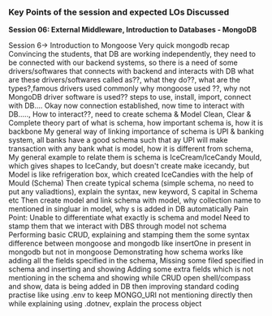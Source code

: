 ### **Key Points of the session and expected LOs Discussed**
**Session 06: External Middleware, Introduction to Databases - MongoDB**

Session 6-> Introduction to Mongoose
Very quick mongodb recap
Convincing the students, that DB are working independently, they need to be connected with our backend systems, so there is a need of some drivers/softwares that connects with backend and interacts with DB
what are these drivers/softwares called as??, what they do??, what are the types?,famous drivers used commonly
why mongoose used ??, why not MongoDB driver software is used??
steps to use, install, import, connect with DB....
Okay now connection established, now time to interact with DB.....,
How to interact??, need to create schema & Model
Clean, Clear & Complete theory part of what is schema, how important schema is, how it is backbone
My general way of linking importance of schema is UPI & banking system, all banks have a good schema such that ay UPI will make transaction with any bank
what is model, how it is different from schema,
My general example to relate them is schema is IceCream/IceCandy Mould, which gives shapes to IceCandy, but doesn't create make icecandy, but Model is like refrigeration box, which created IceCandies with the help of Mould (Schema)
Then create typical schema (simple schema, no need to put any valiadtions), explain the syntax, new keyword, S capital in Schema etc
Then create model and link schema with model, why collection name to mentioned in singluar in model, why s is added in DB automatically
Pain Point: Unable to differentiate what exactly is schema and model
Need to stamp them that we interact with DBS through model not schema
Performing basic CRUD, explaining and stamping them the some syntax difference between mongoose and mongodb like insertOne in present in mongodb but not in mongoose
Demonstrating how schema works like adding all the fields specified in the schema,
Missing some filed specified in schema and inserting and showing
Adding some extra fields which is not mentioning in the schema and showing
while CRUD open shell/compass and show, data is being added in DB
then improving standard coding practise like using .env to keep MONGO_URI not mentioning directly
then while explaining using .dotnev, explain the process object